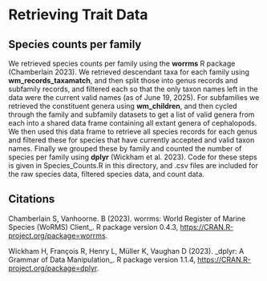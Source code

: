 # Retrieving Trait Data

## Species counts per family

We retrieved species counts per family using the **worrms** R package (Chamberlain 2023). We retrieved descendant taxa for each family using **wm_records_taxamatch**, and then split those into genus records and subfamily records, and filtered each so that the only taxon names left in the data were the current valid names (as of June 19, 2025). For subfamilies we retrieved the constituent genera using **wm_children**, and then cycled through the family and subfamily datasets to get a list of valid genera from each into a shared data frame containing all extant genera of cephalopods. We then used this data frame to retrieve all species records for each genus and filtered these for species that have currently accepted and valid taxon names. Finally we grouped these by family and counted the number of species per family using **dplyr** (Wickham et al. 2023). Code for these steps is given in Species_Counts.R in this directory, and .csv files are included for the raw species data, filtered species data, and count data.

## Citations

Chamberlain S, Vanhoorne. B (2023). worrms: World Register of Marine Species (WoRMS) Client\_. R
 package version 0.4.3, <https://CRAN.R-project.org/package=worrms>.

Wickham H, François R, Henry L, Müller K, Vaughan D (2023). \_dplyr: A Grammar of Data
 Manipulation\_. R package version 1.1.4, <https://CRAN.R-project.org/package=dplyr>.
